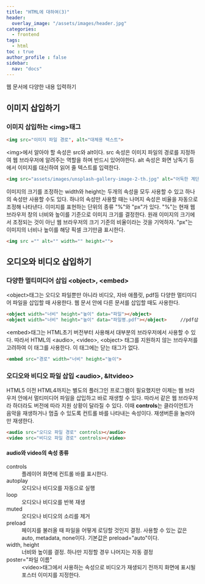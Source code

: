 ```yaml
---
title: "HTML에 대하여(3)"
header:
  overlay_image: "/assets/images/header.jpg"
categories:
  - frontend
tags:
  - html
toc : true
author_profile : false
sidebar:
  nav: "docs"
---
```

<p>웹 문서에 다양한 내용 입력하기</p>

## 이미지 삽입하기

### 이미지 삽입하는 &lt;img&gt;태그

```html
<img src="이미지 파일 경로", alt="대체용 텍스트">
```
<p>&lt;img&gt;에서 알아야 할 속성은 src와 alt이다. src 속성은 이미지 파일의 경로를 지정하여 웹 브라우저에 알려주는 역할을 하며 반드시 있어야한다. alt 속성은 화면 낭독기 등에서 이미지를 대신하여 읽어 줄 텍스트를 입력한다.</p>

```html
<img src="assets/images/unsplash-gallery-image-2-th.jpg" alt="어둑한 계단" >
```

<p>이미지의 크기를 조정하는 width와 height는 두개의 속성을 모두 사용할 수 있고 하나의 속성만 사용할 수도 있다. 하나의 속성만 사용할 때는 나머지 속성은 비율을 자동으로 조정해 나타낸다. 이미지를 표현하는 단위의 종류 &#34;%&#34;와 &#34;px&#34;가 있다. &#34;%&#34;는 현재 웹 브라우저 창의 너비와 높이를 기준으로 이미지 크기를 결정한다. 원래 이미지의 크기에서 조정되는 것이 아닌 웹 브라우저의 크기 기준의 비율이라는 것을 기억하자. &#34;px&#34;는 이미지의 너비나 높이를 해당 픽셀 크기만큼 표시한다.</p>

```html
<img src ="" alt="" width="" height="">
```

## 오디오와 비디오 삽입하기

### 다양한 멀티미디어 삽입 &lt;object&gt;, &lt;embed&gt;

<p>&lt;object&gt;태그는 오디오 파일뿐만 아니라 비디오, 자바 애플릿, pdf등 다양한 멀티미디어 파일을 삽입할 때 사용한다. 웹 문서 안에 다른 문서를 삽입할 때도 사용한다.</p>

```html
<object width="너비" height="높이" data="파일"></object>
<object width="너비" height="높이" data="파일명.pdf"></object>     //pdf삽입
```
<p>&lt;embed&gt;태그는 HTML초기 버전부터 사용해서 대부분의 브라우저에서 사용할 수 있다. 따라서 HTML의 &lt;audio&gt;, &lt;video&gt;, &lt;object&gt; 태그를 지원하지 않는 브라우저를 고려하여 이 태그를 사용한다. 이 태그에는 닫는 태그가 없다.</p>

```html
<embed src="경로" width="너비" height="높이">
```

### 오디오와 비디오 파일 삽입 &lt;audio&gt;, &ltvideo&gt;

<p>HTML5 이전 HTML4까지는 별도의 플러그인 프로그램이 필요했지만 이제는 웹 브라우저 안에서 멀티미디어 파일을 삽입하고 바로 재생할 수 있다. 따라서 같은 웹 브라우저라 하더라도 버전에 따라 지원 상황이 달라질 수 있다. 이때 <b>controls</b>는 클라이언트가 음악을 재생하거나 멈출 수 있도록 컨트롤 바를 나타내는 속성이다. 재생버튼을 눌러야만 재생한다.</p>

```html
<audio src="오디오 파일 경로" controls></audio>
<video src="비디오 파일 경로" controls></video>
```
#### audio와 video의 속성 종류
<dl>
  <dt>controls</dt>
  <dd>플레이어 화면에 컨트롤 바를 표시한다.</dd>
  <dt>autoplay</dt>
  <dd>오디오나 비디오를 자동으로 실행</dd>
  <dt>loop</dt>
  <dd>오디오나 비디오를 반복 재생</dd>
  <dt>muted</dt>
  <dd>오디오나 비디오의 소리를 제거</dd>
  <dt>preload</dt>
  <dd>페이지를 불러올 때 파일을 어떻게 로딩할 것인지 결정. 사용할 수 있는 값은 auto, metadata, none이다. 기본값은 preload="auto"이다.</dd>
  <dt>width, height</dt>
  <dd>너비와 높이를 결정. 하나만 지정할 경우 나머지는 자동 결정</dd>
  <dt>poster="파일 이름"</dt>
  <dd>&lt;video&gt;태그에서 사용하는 속성으로 비디오가 재생되기 전까지 화면에 표시될 포스터 이미지를 지정한다.</dd>
</dl>
